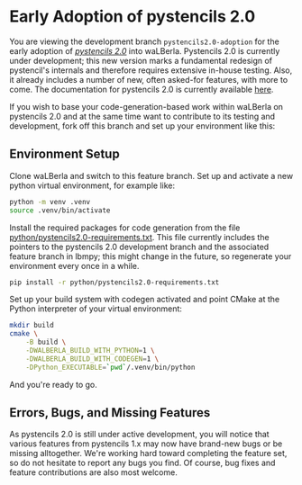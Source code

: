 # Early Adoption of pystencils 2.0

You are viewing the development branch `pystencils2.0-adoption` for the early adoption of
[*pystencils 2.0*](https://i10git.cs.fau.de/pycodegen/pystencils/-/tree/v2.0-dev) into waLBerla.
Pystencils 2.0 is currently under development; this new version marks a fundamental redesign of pystencil's internals
and therefore requires extensive in-house testing.
Also, it already includes a number of new, often asked-for features, with more to come.
The documentation for pystencils 2.0 is currently available
[here](https://da15siwa.pages.i10git.cs.fau.de/dev-docs/pystencils-nbackend/).

If you wish to base your code-generation-based work within waLBerla on pystencils 2.0
and at the same time want to contribute to its testing and development, 
fork off this branch and set up your environment like this:

## Environment Setup

Clone waLBerla and switch to this feature branch.
Set up and activate a new python virtual environment, for example like:

```bash
python -m venv .venv
source .venv/bin/activate
```

Install the required packages for code generation from the file [python/pystencils2.0-requirements.txt](python/pystencils2.0-requirements.txt).
This file currently includes the pointers to the pystencils 2.0 development branch and the associated feature branch in lbmpy;
this might change in the future, so regenerate your environment every once in a while.

```bash
pip install -r python/pystencils2.0-requirements.txt
```

Set up your build system with codegen activated and point CMake at the Python interpreter of your virtual environment:

```bash
mkdir build
cmake \
    -B build \
    -DWALBERLA_BUILD_WITH_PYTHON=1 \
    -DWALBERLA_BUILD_WITH_CODEGEN=1 \
    -DPython_EXECUTABLE=`pwd`/.venv/bin/python
```

And you're ready to go.

## Errors, Bugs, and Missing Features

As pystencils 2.0 is still under active development, you will notice that various features from pystencils 1.x
may now have brand-new bugs or be missing alltogether. We're working hard toward completing the feature set, so do not hesitate to report any bugs you find. Of course, bug fixes and feature contributions are also most welcome.
